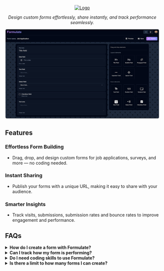 <div align="center">
  <a href="https://www.formulate.style/">
    <img src="https://github.com/user-attachments/assets/8c9f4dd5-0bc1-459e-b0a5-1bd5a3fde8bb" alt="Logo">
  </a>
  <p align="center"><em>Design custom forms effortlessly, share instantly, and track performance seamlessly.</em></p>
</div>

![](public/images/product-screenshot.png)

## Features
### Effortless Form Building

* Drag, drop, and design custom forms for job applications, surveys, and more — no coding needed.

### Instant Sharing
* Publish your forms with a unique URL, making it easy to share with your audience.

### Smarter Insights
* Track visits, submissions, submission rates and bounce rates to improve engagement and performance.

## FAQs
<details>
<summary><strong>How do I create a form with Formulate?</strong></summary>
  <br>
Simply drag and drop form elements like text fields, textareas, and selects onto your canvas. Customize each element, then publish your form.
</details>

<details>
<summary><strong>Can I track how my form is performing?</strong></summary>
  <br>
Yes! Formulate provides insights on visits, submissions, and bounce rates, on your dashboard helping you measure engagement.
</details>

<details>
<summary><strong>Do I need coding skills to use Formulate?</strong></summary>
  <br>
Not at all! Formulate’s drag-and-drop tool makes it easy for anyone to build professional forms without writing a single line of code.
</details>

<details>
<summary><strong>Is there a limit to how many forms I can create?</strong></summary>
  <br>
No, Formulate allows you to create unlimited forms, giving you the flexibility to build as many as you need.
</details>
